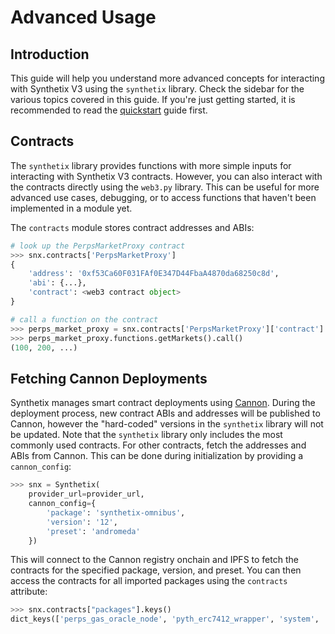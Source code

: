 # Advanced Usage

## Introduction

This guide will help you understand more advanced concepts for interacting with Synthetix V3 using the `synthetix` library. Check the sidebar for the various topics covered in this guide. If you're just getting started, it is recommended to read the [quickstart](quickstart.md) guide first.

## Contracts

The `synthetix` library provides functions with more simple inputs for interacting with Synthetix V3 contracts. However, you can also interact with the contracts directly using the `web3.py` library. This can be useful for more advanced use cases, debugging, or to access functions that haven't been implemented in a module yet.

The `contracts` module stores contract addresses and ABIs:
```python
# look up the PerpsMarketProxy contract
>>> snx.contracts['PerpsMarketProxy']
{
    'address': '0xf53Ca60F031FAf0E347D44FbaA4870da68250c8d',
    'abi': {...},
    'contract': <web3 contract object>
}

# call a function on the contract
>>> perps_market_proxy = snx.contracts['PerpsMarketProxy']['contract']
>>> perps_market_proxy.functions.getMarkets().call()
(100, 200, ...)
```

## Fetching Cannon Deployments

Synthetix manages smart contract deployments using [Cannon](https://usecannon.com/). During the deployment process, new contract ABIs and addresses will be published to Cannon, however the "hard-coded" versions in the `synthetix` library will not be updated. Note that the `synthetix` library only includes the most commonly used contracts. For other contracts, fetch the addresses and ABIs from Cannon. This can be done during initialization by providing a `cannon_config`:
```python
>>> snx = Synthetix(
    provider_url=provider_url,
    cannon_config={
        'package': 'synthetix-omnibus',
        'version': '12',
        'preset': 'andromeda'
    })
```

This will connect to the Cannon registry onchain and IPFS to fetch the contracts for the specified package, version, and preset. You can then access the contracts for all imported packages using the `contracts` attribute:
```python
>>> snx.contracts["packages"].keys()
dict_keys(['perps_gas_oracle_node', 'pyth_erc7412_wrapper', 'system', ...])
```
